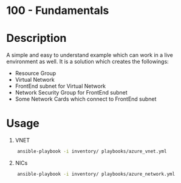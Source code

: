 100 - Fundamentals
=== 

# Description

A simple and easy to understand example which can work in a live environment as well. It is a solution which creates the followings:

* Resource Group
* Virtual Network
* FrontEnd subnet for Virtual Network
* Network Security Group for FrontEnd subnet
* Some Network Cards which connect to FrontEnd subnet

# Usage

1. VNET 

``` bash
	ansible-playbook -i inventory/ playbooks/azure_vnet.yml
```

2. NICs

``` bash
	ansible-playbook -i inventory/ playbooks/azure_network.yml
```